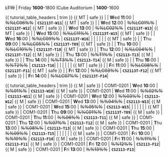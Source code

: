 <span id="lectures-s1"> ~~LT19~~ | Friday **1600**-1800</span>
<span id="lectures-s2">ICube Auditorium | **1400**-1600</span>

<span id="tutorials-s1">

{{ tutorial_table_headers | trim }}
{{ MT | safe }} | | **W**ed  **11**:00 | ~~%%LC06%%~~ | **`CS2113T-W11`**|
{{ MT | safe }} | | **W**ed  **12**:00 | ~~%%LC01%%~~ | **`CS2113T-W12`**|
{{ MT | safe }} | | **W**ed  **13**:00 | ~~%%LC02%%~~ | **`CS2113T-W13`**|
{{ MT | safe }} | | **W**ed  **15**:00 | ~~%%LC11%%~~ | **`CS2113T-W15`**|
{{ MT | safe }} | | **W**ed  **16**:00 | ~~%%LC09%%~~ | **`CS2113T-W16`**|
 | | | | | |
{{ MT | safe }} | | **T**hu  **09**:00 | ~~%%LC05%%~~ | **`CS2113T-T09`**|
{{ MT | safe }} | | **T**hu  **10**:00 | ~~%%LC10%%~~ | **`CS2113T-T10`**|
{{ MT | safe }} | | **T**hu  **12**:00 | ~~%%LC04%%~~ | **`CS2113T-T12`**|
{{ M | safe }} | | **T**hu  **13**:00 | ~~%%T1%%~~ | **`CS2113-T13`**|
{{ M | safe }} | | **T**hu  **14**:00 | ~~%%T3%%~~ | **`CS2113-T14`**|
{{ M | safe }} | | **T**hu  **16**:00 | ~~%%T2%%~~ | **`CS2113-T16`**|
 | | | | | |
{{ MT | safe }} | | **F**ri  **11**:00 | ~~%%LC08%%~~ | **`CS2113T-F11`**|
{{ MT | safe }} | | **F**ri  **12**:00 | ~~%%LC03%%~~ | **`CS2113T-F12`**|
{{ MT | safe }} | | **F**ri  **14**:00 | ~~%%LC07%%~~ | **`CS2113T-F14`**|
</span>

<span id="tutorials-s2">

{{ tutorial_table_headers | trim }}
{{ M | safe }} | COM1-0201 | **W**ed  **10**:00 | ~~%%01%%~~ | **`CS2113-W10`**|
{{ M | safe }} | COM1-0201 | **W**ed  **11**:00 | ~~%%02%%~~ | **`CS2113-W11`**|
{{ M | safe }} | COM1-0201 | **W**ed  **12**:00 | ~~%%03%%~~ | **`CS2113-W12`**|
{{ M | safe }} | COM1-0201 | **W**ed  **13**:00 | ~~%%04%%~~ | **`CS2113-W13`**|
{{ M | safe }} | COM1-0201 | **W**ed  **15**:00 | ~~%%05%%~~ | **`CS2113-W15`**|
 | | | | | |
{{ MT | safe }} | COM1-0201 | **T**hu  **09**:00 | ~~%%C01%%~~ | **`CS2113T-T09`**|
{{ M | safe }} | COM1-0201 | **T**hu  **11**:00 | ~~%%06%%~~ | **`CS2113-T11`**|
{{ M | safe }} | COM1-0201 | **T**hu  **12**:00 | ~~%%07%%~~ | **`CS2113-T12`**|
{{ M | safe }} | COM1-0201 | **T**hu  **13**:00 | ~~%%08%%~~ | **`CS2113-T13`**|
{{ M | safe }} | COM1-0201 | **T**hu  **15**:00 | ~~%%09%%~~ | **`CS2113-T15`**|
 | | | | | |
{{ M | safe }} | COM1-0201 | **F**ri  **10**:00 | ~~%%10%%~~ | **`CS2113-F10`**|
{{ M | safe }} | COM1-0201 | **F**ri  **11**:00 | ~~%%11%%~~ | **`CS2113-F11`**|
{{ M | safe }} | COM1-0201 | **F**ri  **12**:00 | ~~%%12%%~~ | **`CS2113-F12`**|
{{ M | safe }} | COM1-0201 | **F**ri  **13**:00 | ~~%%13%%~~ | **`CS2113-F13`**|
</span>
